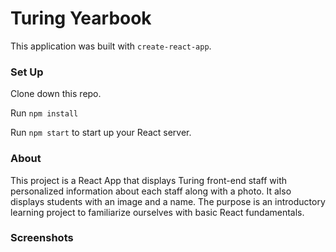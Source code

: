 # Turing Yearbook

This application was built with `create-react-app`.

### Set Up

Clone down this repo.

Run `npm install`

Run `npm start` to start up your React server. 

### About

This project is a React App that displays Turing front-end staff with personalized information about each staff along with a photo.  It also displays students with an image and a name.  The purpose is an introductory learning project to familiarize ourselves with basic React fundamentals. 

### Screenshots

